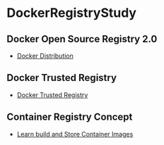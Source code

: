 # DockerRegistryStudy

## Docker Open Source Registry 2.0 
 - [Docker Distribution](https://github.com/docker/distribution)

## Docker Trusted Registry
 - [Docker Trusted Registry](https://docs.docker.com/ee/dtr/architecture/#image-storage)
 
## Container Registry Concept
 - [Learn build and Store Container Images](https://docs.microsoft.com/ko-kr/learn/modules/build-and-store-container-images/)


